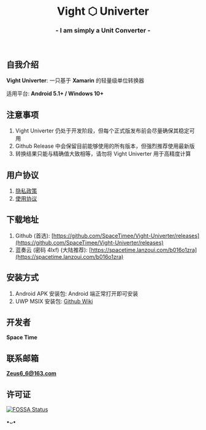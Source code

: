 <h1 align="center">Vight ⬡ Univerter</h1>
<h3 align="center">- I am simply a Unit Converter -</h3>
</br>

## 自我介绍
**Vight Univerter**: 一只基于 **Xamarin** 的轻量级单位转换器

适用平台: **Android 5.1+ / Windows 10+**

## 注意事项
1. Vight Univerter 仍处于开发阶段，但每个正式版发布前会尽量确保其稳定可用
2. Github Release 中会保留目前能够使用的所有版本，但强烈推荐使用最新版
3. 转换结果只能与精确值大致相等，请勿将 Vight Univerter 用于高精度计算

## 用户协议
1. [隐私政策](https://thoughts.teambition.com/share/6125ed13936efe0041167564#title=Vight_Univerter_隐私政策)
2. [使用协议](https://thoughts.teambition.com/share/6125ed0b936efe0041167563#title=Vight_Univerter_使用协议)

## 下载地址
1. Github (首选): [https://github.com/SpaceTimee/Vight-Univerter/releases](https://github.com/SpaceTimee/Vight-Univerter/releases)
2. 蓝奏云 (密码 4lxf) (大陆推荐): [https://spacetime.lanzoui.com/b016o1zra](https://spacetime.lanzoui.com/b016o1zra)

## 安装方式
1. Android APK 安装包: Android 端正常打开即可安装
2. UWP MSIX 安装包: [Github Wiki](https://github.com/SpaceTimee/Vight-Univerter/wiki/Vight-Univerter-UWP-MSIX%E5%AE%89%E8%A3%85%E6%95%99%E7%A8%8B)

## 开发者
**Space Time**

## 联系邮箱
**Zeus6_6@163.com**

## 许可证
[![FOSSA Status](https://app.fossa.com/api/projects/git%2Bgithub.com%2FSpaceTimee%2FVight-Univerter.svg?type=large)](https://app.fossa.com/projects/git%2Bgithub.com%2FSpaceTimee%2FVight-Univerter?ref=badge_large)

•ᴗ•
